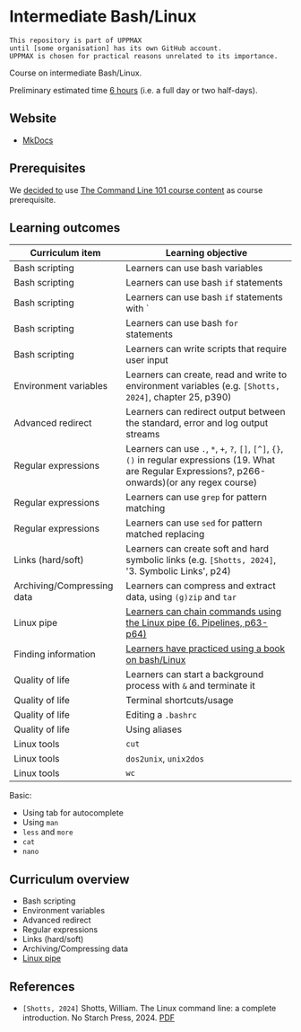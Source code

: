 # Intermediate Bash/Linux

```text
This repository is part of UPPMAX
until [some organisation] has its own GitHub account.
UPPMAX is chosen for practical reasons unrelated to its importance.
```

Course on intermediate Bash/Linux.

Preliminary estimated time [6 hours](https://github.com/UPPMAX/naiss_intermediate_bash_linux/issues/2) (i.e. a full day or two half-days).

## Website 

- [MkDocs](https://github.com/UPPMAX/naiss_intermediate_bash_linux/issues/8)

## Prerequisites

We [decided to](https://github.com/UPPMAX/naiss_intermediate_bash_linux/issues/1) use
[The Command Line 101 course content](https://hpc2n.github.io/command-line-101/)
as course prerequisite.

## Learning outcomes

Curriculum item                                                                |Learning objective
-------------------------------------------------------------------------------|-----------------------------------------------------
Bash scripting                                                                 |Learners can use bash variables
Bash scripting                                                                 |Learners can use bash `if` statements
Bash scripting                                                                 |Learners can use bash `if` statements with `||` and `&&`
Bash scripting                                                                 |Learners can use bash `for` statements
Bash scripting                                                                 |Learners can write scripts that require user input
Environment variables                                                          |Learners can create, read and write to environment variables (e.g. `[Shotts, 2024]`, chapter 25, p390)
Advanced redirect                                                              |Learners can redirect output between the standard, error and log output streams
Regular expressions                                                            |Learners can use `.`, `*`, `+`, `?`, `[]`, `[^]`, `{}`, `()` in regular expressions (19. What are Regular Expressions?, p266-onwards)(or any regex course)
Regular expressions                                                            |Learners can use `grep` for pattern matching
Regular expressions                                                            |Learners can use `sed` for pattern matched replacing
Links (hard/soft)                                                              |Learners can create soft and hard symbolic links (e.g. `[Shotts, 2024]`, '3. Symbolic Links', p24)
Archiving/Compressing data                                                     |Learners can compress and extract data, using `(g)zip` and `tar`
Linux pipe                                                                     |[Learners can chain commands using the Linux pipe (6. Pipelines, p63-p64)](https://github.com/UPPMAX/naiss_intermediate_bash_linux/issues/6)
Finding information                                                            |[Learners have practiced using a book on bash/Linux](https://github.com/UPPMAX/naiss_intermediate_bash_linux/issues/7)
Quality of life                                                                |Learners can start a background process with `&` and terminate it
Quality of life                                                                |Terminal shortcuts/usage
Quality of life                                                                |Editing a `.bashrc`
Quality of life                                                                |Using aliases
Linux tools                                                                    |`cut`
Linux tools                                                                    |`dos2unix`, `unix2dos`
Linux tools                                                                    |`wc`

Basic:

- Using tab for autocomplete
- Using `man`
- `less` and `more`
- `cat`
- `nano`


## Curriculum overview

- Bash scripting 
- Environment variables 
- Advanced redirect 
- Regular expressions 
- Links (hard/soft) 
- Archiving/Compressing data
- [Linux pipe](https://github.com/UPPMAX/naiss_intermediate_bash_linux/issues/6)

## References

- `[Shotts, 2024]` Shotts, William. The Linux command line: a complete introduction. No Starch Press, 2024. [PDF](the_linux_command_line.pdf)
